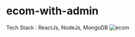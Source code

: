 # ecom-with-admin

Tech Stack : ReactJs, NodeJs, MongoDB
![ecom](https://github.com/sanketbodke/ecom-admin/assets/84568517/2cb559e6-cd57-4bd6-b29e-a9e3f56a7bcc)
